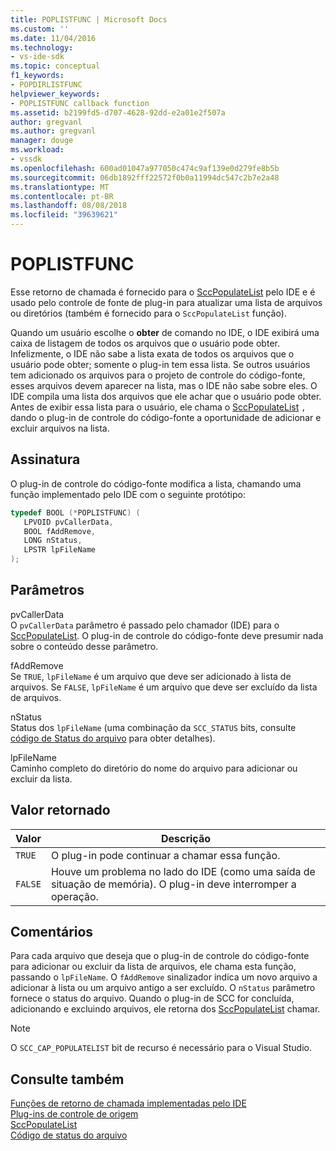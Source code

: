 ```yaml
---
title: POPLISTFUNC | Microsoft Docs
ms.custom: ''
ms.date: 11/04/2016
ms.technology:
- vs-ide-sdk
ms.topic: conceptual
f1_keywords:
- POPDIRLISTFUNC
helpviewer_keywords:
- POPLISTFUNC callback function
ms.assetid: b2199fd5-d707-4628-92dd-e2a01e2f507a
author: gregvanl
ms.author: gregvanl
manager: douge
ms.workload:
- vssdk
ms.openlocfilehash: 600ad01047a977050c474c9af139e0d279fe8b5b
ms.sourcegitcommit: 06db1892fff22572f0b0a11994dc547c2b7e2a48
ms.translationtype: MT
ms.contentlocale: pt-BR
ms.lasthandoff: 08/08/2018
ms.locfileid: "39639621"
---
```

# <a name="poplistfunc"></a>POPLISTFUNC
Esse retorno de chamada é fornecido para o [SccPopulateList](../extensibility/sccpopulatelist-function.md) pelo IDE e é usado pelo controle de fonte de plug-in para atualizar uma lista de arquivos ou diretórios (também é fornecido para o `SccPopulateList` função).  
  
 Quando um usuário escolhe o **obter** de comando no IDE, o IDE exibirá uma caixa de listagem de todos os arquivos que o usuário pode obter. Infelizmente, o IDE não sabe a lista exata de todos os arquivos que o usuário pode obter; somente o plug-in tem essa lista. Se outros usuários tem adicionado os arquivos para o projeto de controle do código-fonte, esses arquivos devem aparecer na lista, mas o IDE não sabe sobre eles. O IDE compila uma lista dos arquivos que ele achar que o usuário pode obter. Antes de exibir essa lista para o usuário, ele chama o [SccPopulateList](../extensibility/sccpopulatelist-function.md) `,` dando o plug-in de controle do código-fonte a oportunidade de adicionar e excluir arquivos na lista.  
  
## <a name="signature"></a>Assinatura  
 O plug-in de controle do código-fonte modifica a lista, chamando uma função implementado pelo IDE com o seguinte protótipo:  
  
```cpp  
typedef BOOL (*POPLISTFUNC) (  
   LPVOID pvCallerData,  
   BOOL fAddRemove,  
   LONG nStatus,  
   LPSTR lpFileName  
);  
```  
  
## <a name="parameters"></a>Parâmetros  
 pvCallerData  
 O `pvCallerData` parâmetro é passado pelo chamador (IDE) para o [SccPopulateList](../extensibility/sccpopulatelist-function.md). O plug-in de controle do código-fonte deve presumir nada sobre o conteúdo desse parâmetro.  
  
 fAddRemove  
 Se `TRUE`, `lpFileName` é um arquivo que deve ser adicionado à lista de arquivos. Se `FALSE`, `lpFileName` é um arquivo que deve ser excluído da lista de arquivos.  
  
 nStatus  
 Status dos `lpFileName` (uma combinação da `SCC_STATUS` bits, consulte [código de Status do arquivo](../extensibility/file-status-code-enumerator.md) para obter detalhes).  
  
 lpFileName  
 Caminho completo do diretório do nome do arquivo para adicionar ou excluir da lista.  
  
## <a name="return-value"></a>Valor retornado  
  
|Valor|Descrição|  
|-----------|-----------------|  
|`TRUE`|O plug-in pode continuar a chamar essa função.|  
|`FALSE`|Houve um problema no lado do IDE (como uma saída de situação de memória). O plug-in deve interromper a operação.|  
  
## <a name="remarks"></a>Comentários  
 Para cada arquivo que deseja que o plug-in de controle do código-fonte para adicionar ou excluir da lista de arquivos, ele chama esta função, passando o `lpFileName`. O `fAddRemove` sinalizador indica um novo arquivo a adicionar à lista ou um arquivo antigo a ser excluído. O `nStatus` parâmetro fornece o status do arquivo. Quando o plug-in de SCC for concluída, adicionando e excluindo arquivos, ele retorna dos [SccPopulateList](../extensibility/sccpopulatelist-function.md) chamar.  
  
> [!NOTE]
>  O `SCC_CAP_POPULATELIST` bit de recurso é necessário para o Visual Studio.  
  
## <a name="see-also"></a>Consulte também  
 [Funções de retorno de chamada implementadas pelo IDE](../extensibility/callback-functions-implemented-by-the-ide.md)   
 [Plug-ins de controle de origem](../extensibility/source-control-plug-ins.md)   
 [SccPopulateList](../extensibility/sccpopulatelist-function.md)   
 [Código de status do arquivo](../extensibility/file-status-code-enumerator.md)